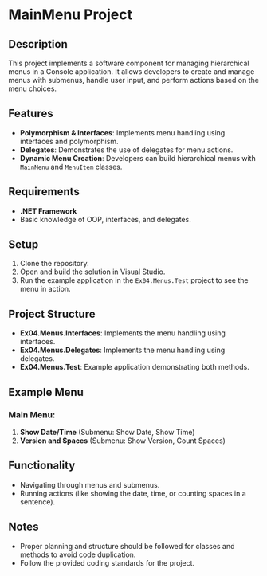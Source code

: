 # MainMenu Project

## Description

This project implements a software component for managing hierarchical menus in a Console application. It allows developers to create and manage menus with submenus, handle user input, and perform actions based on the menu choices.

## Features

- **Polymorphism & Interfaces**: Implements menu handling using interfaces and polymorphism.
- **Delegates**: Demonstrates the use of delegates for menu actions.
- **Dynamic Menu Creation**: Developers can build hierarchical menus with `MainMenu` and `MenuItem` classes.

## Requirements

- **.NET Framework**
- Basic knowledge of OOP, interfaces, and delegates.

## Setup

1. Clone the repository.
2. Open and build the solution in Visual Studio.
3. Run the example application in the `Ex04.Menus.Test` project to see the menu in action.

## Project Structure

- **Ex04.Menus.Interfaces**: Implements the menu handling using interfaces.
- **Ex04.Menus.Delegates**: Implements the menu handling using delegates.
- **Ex04.Menus.Test**: Example application demonstrating both methods.

## Example Menu

### Main Menu:
1. **Show Date/Time** (Submenu: Show Date, Show Time)
2. **Version and Spaces** (Submenu: Show Version, Count Spaces)

## Functionality

- Navigating through menus and submenus.
- Running actions (like showing the date, time, or counting spaces in a sentence).

## Notes

- Proper planning and structure should be followed for classes and methods to avoid code duplication.
- Follow the provided coding standards for the project.
